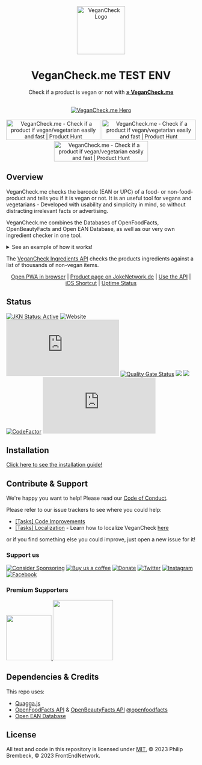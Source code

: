 <div align="center">
<img width="128px" src="https://user-images.githubusercontent.com/4144601/233675806-32769506-f311-416b-80f4-2e8aff0a85a9.svg" alt="VeganCheck Logo">

# VeganCheck.me TEST ENV

Check if a product is vegan or not with <a href="https://vegancheck.me"><strong>» VeganCheck.me</strong></a>

<br/>
<a href="https://vegancheck.me"><img src="https://user-images.githubusercontent.com/4144601/233676587-c0b1f89a-9e1f-49f9-b4b9-fdbf1e592f5f.png" alt="VeganCheck.me Hero" align="center"></a>
<br><br>
<a href="https://www.producthunt.com/posts/vegancheck-me?utm_source=badge-featured&utm_medium=badge&utm_souce=badge-vegancheck&#0045;me" target="_blank"><img src="https://api.producthunt.com/widgets/embed-image/v1/featured.svg?post_id=396704&theme=neutral" alt="VeganCheck&#0046;me - Check&#0032;if&#0032;a&#0032;product&#0032;if&#0032;vegan&#0047;vegetarian&#0032;easily&#0032;and&#0032;fast | Product Hunt" style="width: 250px; height: 54px;" width="250" height="54" /></a>
<a href="https://www.producthunt.com/posts/vegancheck-me?utm_source=badge-top-post-topic-badge&utm_medium=badge&utm_souce=badge-vegancheck&#0045;me" target="_blank"><img src="https://api.producthunt.com/widgets/embed-image/v1/top-post-topic-badge.svg?post_id=396704&theme=neutral&period=weekly&topic_id=43" alt="VeganCheck&#0046;me - Check&#0032;if&#0032;a&#0032;product&#0032;if&#0032;vegan&#0047;vegetarian&#0032;easily&#0032;and&#0032;fast | Product Hunt" style="width: 250px; height: 54px;" width="250" height="54" /></a>
<a href="https://www.producthunt.com/posts/vegancheck-me?utm_source=badge-top-post-topic-badge&utm_medium=badge&utm_souce=badge-vegancheck&#0045;me" target="_blank"><img src="https://api.producthunt.com/widgets/embed-image/v1/top-post-topic-badge.svg?post_id=396704&theme=neutral&period=weekly&topic_id=204" alt="VeganCheck&#0046;me - Check&#0032;if&#0032;a&#0032;product&#0032;if&#0032;vegan&#0047;vegetarian&#0032;easily&#0032;and&#0032;fast | Product Hunt" style="width: 250px; height: 54px;" width="250" height="54" /></a>
</div>

## Overview
VeganCheck.me checks the barcode (EAN or UPC) of a food- or non-food-product and tells you if it is vegan or not. It is an useful tool for vegans and vegetarians - Developed with usability and simplicity in mind, so without distracting irrelevant facts or advertising.
	
VeganCheck.me combines the Databases of OpenFoodFacts, OpenBeautyFacts and Open EAN Database, as well as our very own ingredient checker in one tool. 
<details>
  <summary>See an example of how it works!</summary>
  <img src="https://user-images.githubusercontent.com/4144601/198900839-8dc58d58-fdb8-48b6-93e4-a4662ae64954.mov" width="300">
  <img src="https://user-images.githubusercontent.com/4144601/198900861-49ef1a5f-0663-4d73-b72d-d147cddaabd3.MP4" width="300">
</details>	

	
The [VeganCheck Ingredients API](https://github.com/frontendnetwork/VeganCheck.me-API) checks the products ingredients against a list of thousands of non-vegan items.

<p align="center">
<a href="https://vegancheck.me">Open PWA in browser</a> | <a href="https://jokenetwork.de/#projects">Product page on JokeNetwork.de</a> | <a href="https://jokenetwork.de/vegancheck-api">Use the API</a> | <a href="https://shareshortcuts.com/shortcuts/2224-vegancheck.html">iOS Shortcut</a> | <a href="https://stats.uptimerobot.com/LY1gRuP5j6">Uptime Status</a>
</p>

## Status
<a href="https://jokenetwork.de/badges"><img alt="JKN Status: Active" src="https://jokenetwork.de/assets/img/gitstatus/active.svg"></a>
![Website](https://img.shields.io/website?down_color=red&down_message=down&up_color=green&up_message=up&url=https%3A%2F%2Fvegancheck.me)
![Mozilla HTTP Observatory Grade](https://img.shields.io/mozilla-observatory/grade-score/vegancheck.me?publish)
<a href="https://sonarcloud.io/summary/new_code?id=JokeNetwork_vegancheck.me"><img alt="Quality Gate Status" src="https://sonarcloud.io/api/project_badges/measure?project=JokeNetwork_vegancheck.me&metric=alert_status"></a>
<a href="https://codeclimate.com/github/frontendnetwork/vegancheck.me/maintainability"><img src="https://api.codeclimate.com/v1/badges/3e4c87c9f6b92b9e13b5/maintainability" /></a>
<a href="https://www.codacy.com/gh/frontendnetwork/vegancheck.me/dashboard?utm_source=github.com&amp;utm_medium=referral&amp;utm_content=JokeNetwork/vegancheck.me&amp;utm_campaign=Badge_Grade"><img src="https://app.codacy.com/project/badge/Grade/88f4f14676db4160881af922125245d7"/></a>
[![CodeFactor](https://www.codefactor.io/repository/github/frontendnetwork/vegancheck.me/badge)](https://www.codefactor.io/repository/github/frontendnetwork/vegancheck.me)
![GitHub language count](https://img.shields.io/github/languages/count/frontendnetwork/vegancheck.me)

	
## Installation
[Click here to see the installation guide!](https://frontendnetwork.github.io/vegancheck.me/)

## Contribute & Support
We're happy you want to help! Please read our [Code of Conduct](https://github.com/frontendnetwork/vegancheck.me/blob/main/CODE_OF_CONDUCT.md).

Please refer to our issue trackers to see where you could help: 
- [[Tasks] Code Improvements](https://github.com/frontendnetwork/vegancheck.me/issues/52)
- [[Tasks] Localization](https://github.com/frontendnetwork/vegancheck.me/issues/59) - Learn how to localize VeganCheck [here](https://frontendnetwork.github.io/vegancheck.me/localization)

or if you find something else you could improve, just open a new issue for it!

### Support us
<a href="https://github.com/sponsors/philipbrembeck"><img src="https://img.shields.io/badge/Sponsor%20on%20GitHub-white.svg?logo=githubsponsors" alt="Consider Sponsoring"></a>
<a href="https://ko-fi.com/vegancheck"><img src="https://img.shields.io/badge/Buy%20us%20a%20coffee-white.svg?logo=kofi" alt="Buy us a coffee"></a>
<a href="https://www.paypal.com/donate/?hosted_button_id=J7TEA8GBPN536"><img src="https://shields.io/badge/Donate%20with%20PayPal-blue?style=flat&logo=Paypal" alt="Donate"></a> <a href="https://veganism.social/@vegancheck" rel="me"><img src="https://img.shields.io/twitter/url?label=@vegancheck@veganism.social&logo=mastodon&logoColor=grey&url=https%3A%2F%2Ftwitter.com%2Fvegancheckme" alt="Twitter"></a> 
<a href="https://instagram.com/vegancheck.me"><img src="https://img.shields.io/twitter/url?label=vegancheck.me&logo=instagram&logoColor=grey&url=https%3A%2F%2Finstagram.com%2Fvegancheck.me" alt="Instagram"></a>
<a href="https://fb.me/vegancheck.me"><img src="https://img.shields.io/twitter/url?label=vegancheck.me&logo=facebook&logoColor=grey&url=https%3A%2F%2Ffb.me%2Fvegancheck.me" alt="Facebook"></a> 

### Premium Supporters
<a href="https://veganism.social/@mvtracing">
	<picture>
	  <source srcset="https://user-images.githubusercontent.com/4144601/218593453-28333f8a-3e24-46d2-8bc9-856eb2e4a390.png" media="(prefers-color-scheme: dark)" width="120">
	  <img src="https://user-images.githubusercontent.com/4144601/218593448-cde11d35-97ec-498d-8aa9-6613ed5471bd.png" width="120">
	</picture>
</a>

<a href="https://philip.media">
	<picture>
	  <source srcset="https://user-images.githubusercontent.com/4144601/218594015-e28f4b94-c6ac-4ad7-842f-83296adc9d74.svg" media="(prefers-color-scheme: dark)" width="160">
	  <img src="https://user-images.githubusercontent.com/4144601/218594012-3a5968bc-5145-4f7a-aeed-e411164ddb71.svg" width="160">
	</picture>
</a>

## Dependencies & Credits 

This repo uses:
* [Quagga.js](https://serratus.github.io/quaggaJS/)
* [OpenFoodFacts API](https://openfoodfacts.org/) & [OpenBeautyFacts API](https://openbeautyfacts.org/) [@openfoodfacts](https://github.com/openfoodfacts)
* [Open EAN Database](https://opengtindb.org)

## License

All text and code in this repository is licensed under [MIT](https://github.com/frontendnetwork/VeganCheck.me/blob/main/LICENSE), © 2023 Philip Brembeck, © 2023 FrontEndNetwork.
